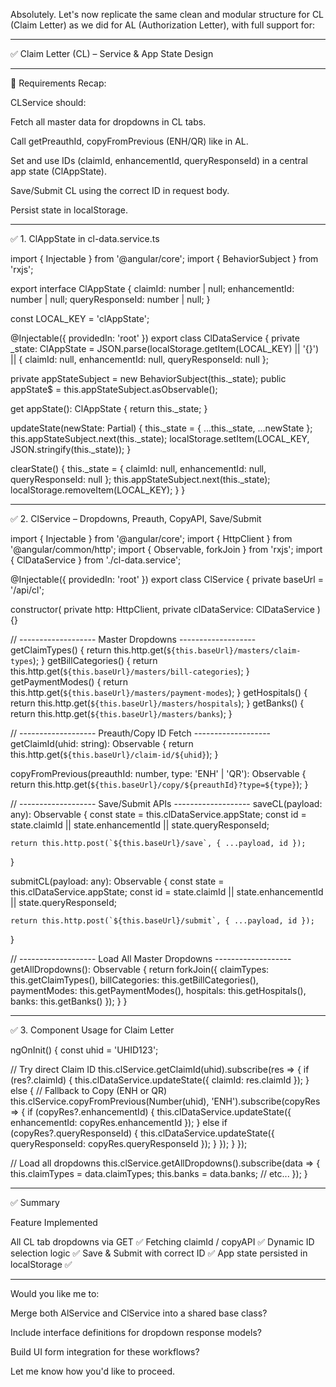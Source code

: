 Absolutely. Let's now replicate the same clean and modular structure for CL (Claim Letter) as we did for AL (Authorization Letter), with full support for:


---

✅ Claim Letter (CL) – Service & App State Design


---

🎯 Requirements Recap:

CLService should:

Fetch all master data for dropdowns in CL tabs.

Call getPreauthId, copyFromPrevious (ENH/QR) like in AL.

Set and use IDs (claimId, enhancementId, queryResponseId) in a central app state (ClAppState).

Save/Submit CL using the correct ID in request body.

Persist state in localStorage.




---

✅ 1. ClAppState in cl-data.service.ts

import { Injectable } from '@angular/core';
import { BehaviorSubject } from 'rxjs';

export interface ClAppState {
  claimId: number | null;
  enhancementId: number | null;
  queryResponseId: number | null;
}

const LOCAL_KEY = 'clAppState';

@Injectable({
  providedIn: 'root'
})
export class ClDataService {
  private _state: ClAppState = JSON.parse(localStorage.getItem(LOCAL_KEY) || '{}') || {
    claimId: null,
    enhancementId: null,
    queryResponseId: null
  };

  private appStateSubject = new BehaviorSubject<ClAppState>(this._state);
  public appState$ = this.appStateSubject.asObservable();

  get appState(): ClAppState {
    return this._state;
  }

  updateState(newState: Partial<ClAppState>) {
    this._state = { ...this._state, ...newState };
    this.appStateSubject.next(this._state);
    localStorage.setItem(LOCAL_KEY, JSON.stringify(this._state));
  }

  clearState() {
    this._state = { claimId: null, enhancementId: null, queryResponseId: null };
    this.appStateSubject.next(this._state);
    localStorage.removeItem(LOCAL_KEY);
  }
}


---

✅ 2. ClService – Dropdowns, Preauth, CopyAPI, Save/Submit

import { Injectable } from '@angular/core';
import { HttpClient } from '@angular/common/http';
import { Observable, forkJoin } from 'rxjs';
import { ClDataService } from './cl-data.service';

@Injectable({
  providedIn: 'root'
})
export class ClService {
  private baseUrl = '/api/cl';

  constructor(
    private http: HttpClient,
    private clDataService: ClDataService
  ) {}

  // ------------------- Master Dropdowns -------------------
  getClaimTypes() { return this.http.get(`${this.baseUrl}/masters/claim-types`); }
  getBillCategories() { return this.http.get(`${this.baseUrl}/masters/bill-categories`); }
  getPaymentModes() { return this.http.get(`${this.baseUrl}/masters/payment-modes`); }
  getHospitals() { return this.http.get(`${this.baseUrl}/masters/hospitals`); }
  getBanks() { return this.http.get(`${this.baseUrl}/masters/banks`); }

  // ------------------- Preauth/Copy ID Fetch -------------------
  getClaimId(uhid: string): Observable<any> {
    return this.http.get(`${this.baseUrl}/claim-id/${uhid}`);
  }

  copyFromPrevious(preauthId: number, type: 'ENH' | 'QR'): Observable<any> {
    return this.http.get(`${this.baseUrl}/copy/${preauthId}?type=${type}`);
  }

  // ------------------- Save/Submit APIs -------------------
  saveCL(payload: any): Observable<any> {
    const state = this.clDataService.appState;
    const id = state.claimId || state.enhancementId || state.queryResponseId;

    return this.http.post(`${this.baseUrl}/save`, { ...payload, id });
  }

  submitCL(payload: any): Observable<any> {
    const state = this.clDataService.appState;
    const id = state.claimId || state.enhancementId || state.queryResponseId;

    return this.http.post(`${this.baseUrl}/submit`, { ...payload, id });
  }

  // ------------------- Load All Master Dropdowns -------------------
  getAllDropdowns(): Observable<any> {
    return forkJoin({
      claimTypes: this.getClaimTypes(),
      billCategories: this.getBillCategories(),
      paymentModes: this.getPaymentModes(),
      hospitals: this.getHospitals(),
      banks: this.getBanks()
    });
  }
}


---

✅ 3. Component Usage for Claim Letter

ngOnInit() {
  const uhid = 'UHID123';

  // Try direct Claim ID
  this.clService.getClaimId(uhid).subscribe(res => {
    if (res?.claimId) {
      this.clDataService.updateState({ claimId: res.claimId });
    } else {
      // Fallback to Copy (ENH or QR)
      this.clService.copyFromPrevious(Number(uhid), 'ENH').subscribe(copyRes => {
        if (copyRes?.enhancementId) {
          this.clDataService.updateState({ enhancementId: copyRes.enhancementId });
        } else if (copyRes?.queryResponseId) {
          this.clDataService.updateState({ queryResponseId: copyRes.queryResponseId });
        }
      });
    }
  });

  // Load all dropdowns
  this.clService.getAllDropdowns().subscribe(data => {
    this.claimTypes = data.claimTypes;
    this.banks = data.banks;
    // etc...
  });
}


---

✅ Summary

Feature	Implemented

All CL tab dropdowns via GET	✅
Fetching claimId / copyAPI	✅
Dynamic ID selection logic	✅
Save & Submit with correct ID	✅
App state persisted in localStorage	✅



---

Would you like me to:

Merge both AlService and ClService into a shared base class?

Include interface definitions for dropdown response models?

Build UI form integration for these workflows?


Let me know how you'd like to proceed.

